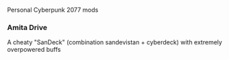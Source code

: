Personal Cyberpunk 2077 mods

### Amita Drive
A cheaty "SanDeck" (combination sandevistan + cyberdeck) with extremely overpowered buffs
